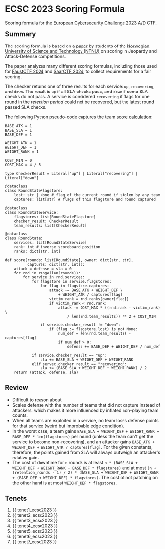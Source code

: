 # ECSC 2023 Scoring Formula

Scoring formula for the
[European Cybersecurity Challenge 2023](https://ecsc2024.it/) A/D CTF.
<div style="margin-bottom:-1em"></div>

## Summary

The scoring formula is based on a [paper](https://doi.org/10.1016/j.eswa.2024.124436) by
students of the [Norwegian University of Science and Technology (NTNU)](https://www.ntnu.edu/)
on scoring in Jeopardy and Attack-Defense competitions.

The paper analyzes many different scoring formulas, including those used for
[FaustCTF 2024](../faust2024/) and [SaarCTF 2024](../saar2024/), to collect
requirements for a fair scoring.

The checker returns one of three results for each service:
`up`, `recovering`, and `down`. The result is `up` if all SLA checks pass, and
`down` if some SLA checks do not pass. A service is considered
`recovering` if flags for one round in the *retention period* could not be
recovered, but the latest round passed SLA checks.

The following Python pseudo-code captures the team [score calculation](https://web.archive.org/web/20240808020647/https://ecsc.no/file/ad_scoring_formulas_v2.pdf):

``` python3
BASE_ATK = 1
BASE_SLA = 1
BASE_DEF = 1

WEIGHT_ATK = 1
WEIGHT_DEF = 1
WEIGHT_RANK = 1

COST_MIN = 0
COST_MAX = 4 / 5

type CheckerResult = Literal["up"] | Literal["recovering"] | Literal["down"]

@dataclass
class RoundStateFlagstore:
	lost: str | None # flag of the current round if stolen by any team
    captures: list[str] # flags of this flagstore and round captured

@dataclass
class RoundStateService:
    flagstores: list[RoundStateFlagstore]
    checker_result: CheckerResult
    team_results: list[CheckerResult]

@dataclass
class RoundState:
    services: list[RoundStateService]
    rank: int # inverse scoreboard position
    ranks: dict[str, int]

def score(rounds: list[RoundState], owner: dict[str, str],
          captures: dict[str, int]):
    attack = defense = sla = 0
    for rnd in range(len(rounds)):
        for service in rnd.services:
            for flagstore in service.flagstores:
                for flag in flagstore.captures:
                    attack += BASE_ATK + WEIGHT_DEF \
                        + WEIGHT_ATK / captures[flag]
                    victim_rank = rnd.ranks[owner[flag]]
                    if victim_rank < rnd.rank:
                        attack -= COST_MAX * ((rnd.rank - victim_rank) \
                            / len(rnd.team_results)) ** 2 + COST_MIN

                if service.checker_result != "down":
                    if (flag := flagstore.lost) is not None:
                        num_def = len(rnd.team_results) - captures[flag]
                        if num_def > 0:
                            defense += BASE_DEF + WEIGHT_DEF / num_def

            if service.checker_result == "up":
                sla += BASE_SLA + WEIGHT_DEF + WEIGHT_RANK
            elif servec.checker_result == "recovering":
                sla += (BASE_SLA + WEIGHT_DEF + WEIGHT_RANK) / 2
    return (attack, defense, sla)
```

## Review

- Difficult to reason about
- Scales defense with the number of teams that did not capture instead of attackers,
  which makes it more influenced by inflated non-playing team counts.
- When all teams are exploited in a service, no team loses defense points for that service (weird but improbable edge condition).
- In the worst case, a team gains `BASE_SLA + WEIGHT_DEF + WEIGHT_RANK + BASE_DEF * len(flagstores)`
  per round (unless the team can't get the service to become non-recovering),
  and an attacker gains `BASE_ATK + WEIGHT_DEF + WEIGHT_ATK / captures[flag]`.
  For the given constants, therefore, the points gained from SLA will always
  outweigh an attacker's relative gain.
- The cost of downtime for `n` rounds is at least `n * (BASE_SLA + WEIGHT_DEF + WEIGHT_RANK + BASE_DEF * flagstores)` and at most `(n + (retention_rounds - 1) / 2) * (BASE_SLA + WEIGHT_DEF + WEIGHT_RANK + (BASE_DEF + WEIGHT_DEF) * flagstores)`. The cost of not patching on the other hand is at most `WEIGHT_DEF * flagstores`.

[^1]: Scoring formula was derived from paper and its [implementation in ECSC 2023](https://web.archive.org/web/20240808020647/https://ecsc.no/file/ad_scoring_formulas_v2.pdf).


## Tenets

1. {{ tenet1_ecsc2023 }}
2. {{ tenet2_ecsc2023 }}
3. {{ tenet3_ecsc2023 }}
4. {{ tenet4_ecsc2023 }}
5. {{ tenet5_ecsc2023 }}
6. {{ tenet6_ecsc2023 }}
7. {{ tenet7_ecsc2023 }}
